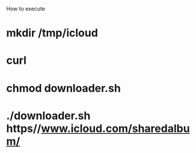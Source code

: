 How to execute

# mkdir /tmp/icloud
# curl [<download file>](https://github.com/cougz/icloud-album-downloader/blob/main/downloader.sh)
# chmod downloader.sh
# ./downloader.sh https//www.icloud.com/sharedalbum/<Enter UID here>

